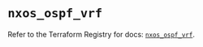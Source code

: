 # `nxos_ospf_vrf`

Refer to the Terraform Registry for docs: [`nxos_ospf_vrf`](https://registry.terraform.io/providers/ciscodevnet/nxos/0.5.10/docs/resources/ospf_vrf).
